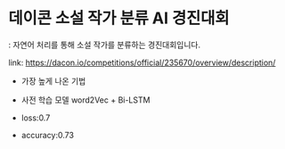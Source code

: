 # 데이콘 소설 작가 분류 AI 경진대회

 : 자연어 처리를 통해 소설 작가를 분류하는 경진대회입니다.

link: https://dacon.io/competitions/official/235670/overview/description/


* 가장 높게 나온 기법

 - 사전 학습 모델 word2Vec + Bi-LSTM
 
  - loss:0.7
  - accuracy:0.73


